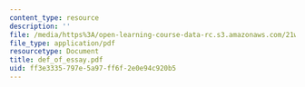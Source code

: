 ```yaml
---
content_type: resource
description: ''
file: /media/https%3A/open-learning-course-data-rc.s3.amazonaws.com/21w-730-3-expository-writing-autobiography-theory-and-practice-spring-2001/ff3e3335797e5a97ff6f2e0e94c920b5_def_of_essay.pdf
file_type: application/pdf
resourcetype: Document
title: def_of_essay.pdf
uid: ff3e3335-797e-5a97-ff6f-2e0e94c920b5
---
```

